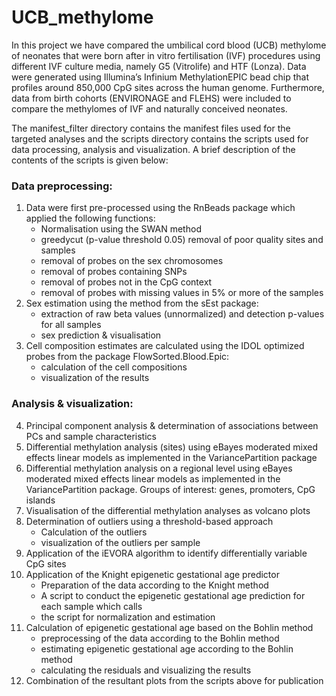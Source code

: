 # UCB_methylome
In this project we have compared the umbilical cord blood (UCB) methylome of neonates that were born after in vitro fertilisation (IVF) procedures using different IVF culture media, namely G5 (Vitrolife) and HTF (Lonza). Data were generated using Illumina’s Infinium MethylationEPIC bead chip that profiles around 850,000 CpG sites across the human genome. Furthermore, data from birth cohorts (ENVIRONAGE and FLEHS) were included to compare the methylomes of IVF and naturally conceived neonates.

The manifest_filter directory contains the manifest files used for the targeted analyses and the scripts directory contains the scripts used for data processing, analysis and visualization. A brief description of the contents of the scripts is given below:

### Data preprocessing:

1. Data were first pre-processed using the RnBeads package which applied the following functions:
    + Normalisation using the SWAN method  
    + greedycut (p-value threshold 0.05) removal of poor quality sites and samples
    + removal of probes on the sex chromosomes
    + removal of probes containing SNPs
    + removal of probes not in the CpG context
    + removal of probes with missing values in 5% or more of the samples
2.	Sex estimation using the method from the sEst package:
    + extraction of raw beta values (unnormalized) and detection p-values for all samples
    + sex prediction & visualisation
3. Cell composition estimates are calculated using the IDOL optimized probes from the package FlowSorted.Blood.Epic:
    + calculation of the cell compositions
    + visualization of the results

### Analysis & visualization:

4.	Principal component analysis & determination of associations between PCs and sample characteristics
5.	Differential methylation analysis (sites) using eBayes moderated mixed effects linear models as implemented in the VariancePartition package
6.	Differential methylation analysis on a regional level using eBayes moderated mixed effects linear models as implemented in the VariancePartition package. Groups of interest: genes, promoters, CpG islands
7.	Visualisation of the differential methylation analyses as volcano plots
8.	Determination of outliers using a threshold-based approach
    + Calculation of the outliers
    + visualization of the outliers per sample
9.	Application of the iEVORA algorithm to identify differentially variable CpG sites
10.	Application of the Knight epigenetic gestational age predictor
    + Preparation of the data according to the Knight method
    + A script to conduct the epigenetic gestational age prediction for each sample which calls
    + the script for normalization and estimation
11.	Calculation of epigenetic gestational age based on the Bohlin method
    + preprocessing of the data according to the Bohlin method
    + estimating epigenetic gestational age according to the Bohlin method
    + calculating the residuals and visualizing the results
12.	Combination of the resultant plots from the scripts above for publication

